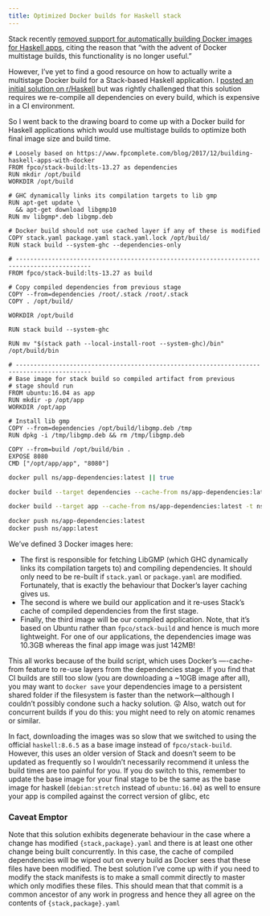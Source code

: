 ```yaml
---
title: Optimized Docker builds for Haskell stack
---
```


Stack recently [removed support for automatically building Docker images for
Haskell apps](https://github.com/commercialhaskell/stack/releases/tag/v2.1.1),
citing the reason that “with the advent of Docker multistage builds, this
functionality is no longer useful.”

However, I’ve yet to find a good resource on how to actually write a multistage
Docker build for a Stack-based Haskell application. I [posted an initial
solution on
r/Haskell](https://www.reddit.com/r/haskell/comments/cdiyd6/multistage_docker_builds_replacing_stack_image/)
but was rightly challenged that this solution requires we re-compile all
dependencies on every build, which is expensive in a CI environment.

So I went back to the drawing board to come up with a Docker build for Haskell applications which would use multistage builds to optimize both final image size and build time.

```Docker
# Loosely based on https://www.fpcomplete.com/blog/2017/12/building-haskell-apps-with-docker
FROM fpco/stack-build:lts-13.27 as dependencies
RUN mkdir /opt/build
WORKDIR /opt/build

# GHC dynamically links its compilation targets to lib gmp
RUN apt-get update \
  && apt-get download libgmp10
RUN mv libgmp*.deb libgmp.deb

# Docker build should not use cached layer if any of these is modified
COPY stack.yaml package.yaml stack.yaml.lock /opt/build/
RUN stack build --system-ghc --dependencies-only

# -------------------------------------------------------------------------------------------
FROM fpco/stack-build:lts-13.27 as build

# Copy compiled dependencies from previous stage
COPY --from=dependencies /root/.stack /root/.stack
COPY . /opt/build/

WORKDIR /opt/build

RUN stack build --system-ghc

RUN mv "$(stack path --local-install-root --system-ghc)/bin" /opt/build/bin

# -------------------------------------------------------------------------------------------
# Base image for stack build so compiled artifact from previous
# stage should run
FROM ubuntu:16.04 as app
RUN mkdir -p /opt/app
WORKDIR /opt/app

# Install lib gmp
COPY --from=dependencies /opt/build/libgmp.deb /tmp
RUN dpkg -i /tmp/libgmp.deb && rm /tmp/libgmp.deb

COPY --from=build /opt/build/bin .
EXPOSE 8080
CMD ["/opt/app/app", "8080"]
```

```sh
docker pull ns/app-dependencies:latest || true

docker build --target dependencies --cache-from ns/app-dependencies:latest -t ns/app-dependencies .

docker build --target app --cache-from ns/app-dependencies:latest -t ns/app .

docker push ns/app-dependencies:latest
docker push ns/app:latest
```

We’ve defined 3 Docker images here:

* The first is responsible for fetching LibGMP (which GHC dynamically links its
  compilation targets to) and compiling dependencies. It should only need to be
  re-built if `stack.yaml` or `package.yaml` are modified. Fortunately, that is
  exactly the behaviour that Docker’s layer caching gives us.
* The second is where we build our application and it re-uses Stack’s cache of
  compiled dependencies from the first stage.
* Finally, the third image will be our compiled application. Note, that it’s
  based on Ubuntu rather than `fpco/stack-build` and hence is much more
  lightweight. For one of our applications, the dependencies image was 10.3GB
  whereas the final app image was just 142MB!

This all works because of the build script, which uses Docker’s —-cache-from
feature to re-use layers from the dependencies stage. If you find that CI builds
are still too slow (you are downloading a ~10GB image after all), you may want
to `docker save` your dependencies image to a persistent shared folder if the
filesystem is faster than the network—although I couldn’t possibly condone such
a hacky solution. 😜 Also, watch out for concurrent builds if you do this: you
might need to rely on atomic renames or similar.

In fact, downloading the images was so slow that we switched to using the
official `haskell:8.6.5` as a base image instead of `fpco/stack-build`. However,
this uses an older version of Stack and doesn’t seem to be updated as frequently
so I wouldn’t necessarily recommend it unless the build times are too painful
for you. If you do switch to this, remember to update the base image for your
final stage to be the same as the base image for haskell (`debian:stretch` instead
of `ubuntu:16.04`) as well to ensure your app is compiled against the correct
version of glibc, etc

### Caveat Emptor

Note that this solution exhibits degenerate behaviour in the case where a change
has modified `{stack,package}.yaml` and there is at least one other change being
built concurrently. In this case, the cache of compiled dependencies will be
wiped out on every build as Docker sees that these files have been modified. The
best solution I’ve come up with if you need to modify the stack manifests is to
make a small commit directly to master which only modifies these files. This
should mean that that commit is a common ancestor of any work in progress and
hence they all agree on the contents of `{stack,package}.yaml`
